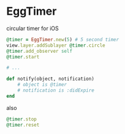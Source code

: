 # EggTimer

circular timer for iOS

```ruby
@timer = EggTimer.new(5) # 5 second timer
view.layer.addSublayer @timer.circle
@timer.add_observer self
@timer.start

# ...

def notify(object, notification)
    # object is @timer
    # notification is :didExpire
end
```

also

```ruby
@timer.stop
@timer.reset
```